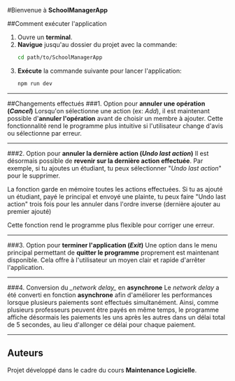 #Bienvenue à **SchoolManagerApp**

##Comment exécuter l'application
1. Ouvre un **terminal**.
2. **Navigue** jusqu'au dossier du projet avec la commande:
   ```bash
   cd path/to/SchoolManagerApp
4. **Exécute** la commande suivante pour lancer l'application:
   ```bash
   npm run dev

---

##Changements effectués
###1. Option pour **annuler une opération (_Cancel_)**
Lorsqu'on sélectionne une action (ex: _Add_), il est maintenant possible d'**annuler l'opération** avant de choisir un membre à ajouter.
Cette fonctionnalité rend le programme plus intuitive si l'utilisateur change d'avis ou sélectionne par erreur.

---

###2. Option pour **annuler la dernière action (_Undo last action_)**
Il est désormais possible de **revenir sur la dernière action effectuée**.
Par exemple, si tu ajoutes un étudiant, tu peux sélectionner "_Undo last action_" pour le supprimer.

La fonction garde en mémoire toutes les actions effectuées.
Si tu as ajouté un étudiant, payé le principal et envoyé une plainte, tu peux faire "Undo last action" trois fois pour les annuler dans l'ordre inverse (dernière ajouter au premier ajouté)

Cette fonction rend le programme plus flexible pour corriger une erreur.

---

###3. Option pour **terminer l'application (_Exit_)**
Une option dans le menu principal permettant de **quitter le programme** proprement est maintenant disponible.
Cela offre à l'utilisateur un moyen clair et rapide d'arrêter l'application.

---

###4. Conversion du **_network delay*_* en **asynchrone**
Le _network delay_ a été converti en fonction **asynchrone** afin d'améliorer les performances lorsque plusieurs paiements sont effectués simultanément.
Ainsi, comme plusieurs professeurs peuvent être payés en même temps, le programme affiche désormais les paiements les uns après les autres dans un délai total de 5 secondes, au lieu d'allonger ce délai pour chaque paiement.

---

## Auteurs
Projet développé dans le cadre du cours **Maintenance Logicielle**.
